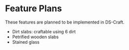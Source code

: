
# Feature Plans

These features are planned to be implemented in DS-Craft.

- Dirt slabs: craftable using 6 dirt
- Petrified wooden slabs
- Stained glass
